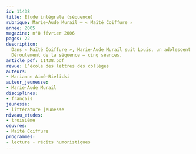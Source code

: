 ```yaml
---
id: 11438
title: Étude intégrale (séquence)
rubrique: Marie-Aude Murail – « Maïté Coiffure »
annee: 2005
magazine: n°8 février 2006
pages: 22
description: 
  Dans « Maïté Coiffure », Marie-Aude Murail suit Louis, un adolescent qui se passionne pour la coiffure qu’il découvre par hasard en stage de troisième. Dans ce récit d’initiation, l’auteur confronte personnalités et classes sociales pour analyser les comportements et voir comment le jeune garçon découvre la vie et le travail. À travers les étapes de la formation de Louis,  « Maïté Coiffure » aborde des sujets sensibles et valorise les différences. Ce récit est un réel message de confiance à proposer en début de troisième à des adolescents confrontés à la question de leur orientation afin de mettre en avant les formations professionnelles. L’étude de  « Maïté Coiffure » croise plusieurs objectifs de la classe de troisième – lecture d’une œuvre de littérature jeunesse à dominante humoristique, écriture en lien avec le travail sur l’expression de soi, approche des métiers et de l’orientation. Dans le cadre de l’éducation à la citoyenneté, elle s’inscrit également dans la lutte contre les préjugés et la valorisation des formes d’intelligence moins scolaires.
  Déroulement de la séquence – cinq séances.
article_pdf: 11438.pdf
revue: L’école des lettres des collèges
auteurs:
- Marianne Aimé-Bielicki
auteur_jeunesse:
- Marie-Aude Murail
disciplines:
- français
jeunesse:
- littérature jeunesse
niveau_etudes:
- troisième
oeuvres:
- Maïté Coiffure
programmes:
- lecture - récits humoristiques
---
```

